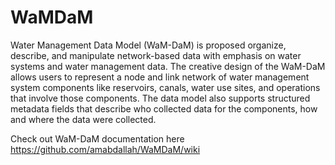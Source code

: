 WaMDaM
======

Water Management Data Model (WaM-DaM) is proposed organize, describe, and manipulate network-based data with emphasis on water systems and water management data. The creative design of the WaM-DaM allows users to represent a node and link network of water management system components like reservoirs, canals, water use sites, and operations that involve those components. The data model also supports structured metadata fields that describe who collected data for the components, how and where the data were collected.

Check out WaM-DaM documentation here 
https://github.com/amabdallah/WaMDaM/wiki

